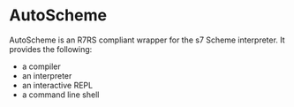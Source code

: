 # AutoScheme

AutoScheme is an R7RS compliant wrapper for the s7 Scheme interpreter.  It provides the following:
- a compiler
- an interpreter
- an interactive REPL
- a command line shell